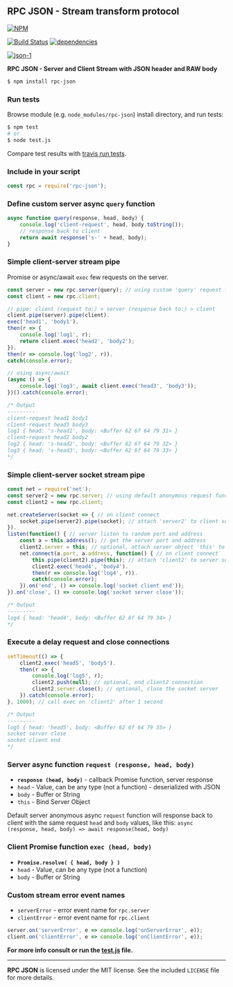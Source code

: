 ## RPC JSON - Stream transform protocol
[![NPM](https://nodei.co/npm/rpc-json.png?downloads=true&downloadRank=true&stars=true)](https://nodei.co/npm/rpc-json/)

[![Build Status](https://travis-ci.org/RealTimeCom/rpc-json.svg?branch=master)](http://travis-ci.org/RealTimeCom/rpc-json)
[![dependencies](https://david-dm.org/RealTimeCom/rpc-json.svg)](https://david-dm.org/RealTimeCom/rpc-json)

[![json-1](https://cloud.githubusercontent.com/assets/22455434/22550324/2ccec420-e958-11e6-88c2-51fbe948c362.png)](https://github.com/RealTimeCom/rpc-json)

**RPC JSON - Server and Client Stream with JSON header and RAW body**
```sh
$ npm install rpc-json
```
### Run tests
Browse module (e.g. `node_modules/rpc-json`) install directory, and run tests:
```sh
$ npm test
# or
$ node test.js
```
Compare test results with <a href="https://travis-ci.org/RealTimeCom/rpc-json">travis run tests</a>.

### Include in your script
```js
const rpc = require('rpc-json');
```
### Define custom server async `query` function
```js
async function query(response, head, body) {
    console.log('client-request', head, body.toString());
    // response back to client
    return await response('s-' + head, body);
}
```
### Simple client-server stream pipe
Promise or async/await `exec` few requests on the server.
```js
const server = new rpc.server(query); // using custom 'query' request function
const client = new rpc.client;

// pipe: client (request to:) > server (response back to:) > client
client.pipe(server).pipe(client).
exec('head1', 'body1').
then(r => {
    console.log('log1', r);
    return client.exec('head2', 'body2');
}).
then(r => console.log('log2', r)).
catch(console.error);

// using async/await
(async () => {
    console.log('log3', await client.exec('head3', 'body3'));
})().catch(console.error);

/* Output
---------
client-request head1 body1
client-request head3 body3
log1 { head: 's-head1', body: <Buffer 62 6f 64 79 31> }
client-request head2 body2
log2 { head: 's-head2', body: <Buffer 62 6f 64 79 32> }
log3 { head: 's-head3', body: <Buffer 62 6f 64 79 33> }
*/
```
### Simple client-server socket stream pipe
```js
const net = require('net');
const server2 = new rpc.server; // using default anonymous request function
const client2 = new rpc.client;

net.createServer(socket => { // on client connect
    socket.pipe(server2).pipe(socket); // attach 'server2' to client socket connection 'socket'
}).
listen(function() { // server listen to random port and address
    const a = this.address(); // get the server port and address
    client2.server = this; // optional, attach server object 'this' to 'client2'
    net.connect(a.port, a.address, function() { // on client connect
        this.pipe(client2).pipe(this); // attach 'client2' to server socket connection 'this'
        client2.exec('head4', 'body4').
        then(r => console.log('log4', r)).
        catch(console.error);
    }).on('end', () => console.log('socket client end'));
}).on('close', () => console.log('socket server close'));

/* Output
---------
log4 { head: 'head4', body: <Buffer 62 6f 64 79 34> }
*/
```
### Execute a delay request and close connections
```js
setTimeout(() => {
    client2.exec('head5', 'body5').
    then(r => {
        console.log('log5', r);
        client2.push(null); // optional, end client2 connection
        client2.server.close(); // optional, close the socket server
    }).catch(console.error);
}, 1000); // call exec on 'client2' after 1 second

/* Output
---------
log5 { head: 'head5', body: <Buffer 62 6f 64 79 35> }
socket server close
socket client end
*/
```
### Server async function `request (response, head, body)`
* <b><code>response (head, body)</code></b> - callback Promise function, server response
* `head` - Value, can be any type (not a function) - deserialized with JSON
* `body` - Buffer or String
* `this` - Bind Server Object

Default server anonymous async `request` function will response back to client with the same request `head` and `body` values, like this: `async (response, head, body) => await response(head, body)`

### Client Promise function `exec (head, body)`
* <b><code>Promise.resolve( { head, body } )</code></b>
* `head` - Value, can be any type (not a function)
* `body` - Buffer or String

### Custom stream error event names
* `serverError` - error event name for `rpc.server`
* `clientError` - error event name for `rpc.client`

```js
server.on('serverError', e => console.log('onServerError', e));
client.on('clientError', e => console.log('onClientError', e));
```

**For more info consult or run the <a href="https://github.com/RealTimeCom/rpc-json/blob/master/test.js"><b>test.js</b></a> file.**

--------------------------------------------------------
**RPC JSON** is licensed under the MIT license. See the included `LICENSE` file for more details.
